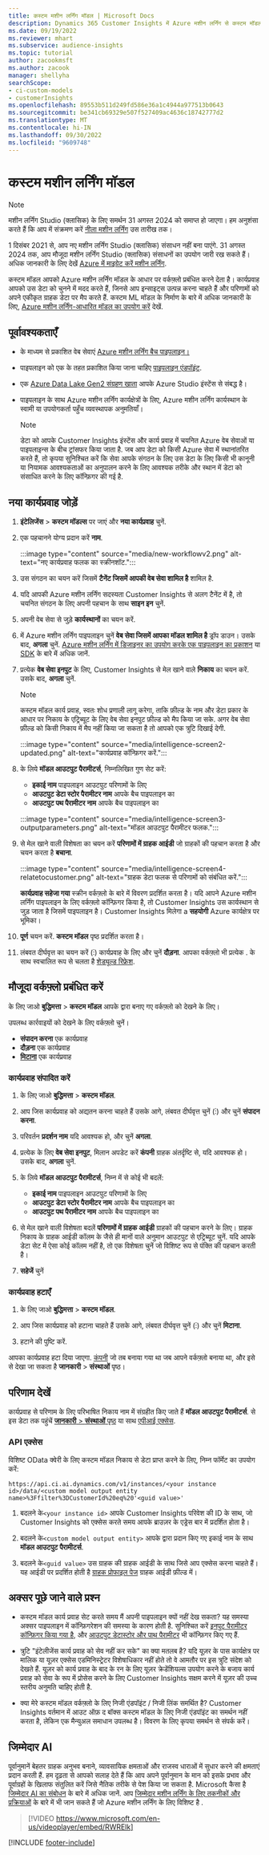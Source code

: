 ```yaml
---
title: कस्टम मशीन लर्निंग मॉडल | Microsoft Docs
description: Dynamics 365 Customer Insights में Azure मशीन लर्निंग से कस्टम मॉडल के साथ काम करें.
ms.date: 09/19/2022
ms.reviewer: mhart
ms.subservice: audience-insights
ms.topic: tutorial
author: zacookmsft
ms.author: zacook
manager: shellyha
searchScope:
- ci-custom-models
- customerInsights
ms.openlocfilehash: 89553b511d249fd586e36a1c4944a977513b0643
ms.sourcegitcommit: be341cb69329e507f527409ac4636c18742777d2
ms.translationtype: MT
ms.contentlocale: hi-IN
ms.lasthandoff: 09/30/2022
ms.locfileid: "9609748"
---
```

# <a name="custom-machine-learning-models"></a>कस्टम मशीन लर्निंग मॉडल

> [!NOTE]
> मशीन लर्निंग Studio (क्लासिक) के लिए समर्थन 31 अगस्त 2024 को समाप्त हो जाएगा। हम अनुशंसा करते हैं कि आप में संक्रमण करें [नीला मशीन लर्निंग](/azure/machine-learning/overview-what-is-azure-machine-learning) उस तारीख तक।
>
> 1 दिसंबर 2021 से, आप नए मशीन लर्निंग Studio (क्लासिक) संसाधन नहीं बना पाएंगे. 31 अगस्त 2024 तक, आप मौजूदा मशीन लर्निंग Studio (क्लासिक) संसाधनों का उपयोग जारी रख सकते हैं। अधिक जानकारी के लिए देखें [Azure में माइग्रेट करें मशीन लर्निंग](/azure/machine-learning/migrate-overview).

कस्टम मॉडल आपको Azure मशीन लर्निंग मॉडल के आधार पर वर्कफ़्लो प्रबंधित करने देता है। कार्यप्रवाह आपको उस डेटा को चुनने में मदद करते हैं, जिनसे आप इन्साइट्स उत्पन्न करना चाहते हैं और परिणामों को अपने एकीकृत ग्राहक डेटा पर मैप करते हैं. कस्टम ML मॉडल के निर्माण के बारे में अधिक जानकारी के लिए, [Azure मशीन लर्निंग-आधारित मॉडल का उपयोग करें](azure-machine-learning-experiments.md) देखें.

## <a name="prerequisites"></a>पूर्वावश्यकताएँ

- के माध्यम से प्रकाशित वेब सेवाएं [Azure मशीन लर्निंग बैच पाइपलाइन।](/azure/machine-learning/concept-ml-pipelines)
- पाइपलाइन को एक के तहत प्रकाशित किया जाना चाहिए [पाइपलाइन एंडपॉइंट](/azure/machine-learning/how-to-run-batch-predictions-designer#submit-a-pipeline-run).
- एक [Azure Data Lake Gen2 संग्रहण खाता](/azure/storage/blobs/data-lake-storage-quickstart-create-account) आपके Azure Studio इंस्टेंस से संबद्ध है।
- पाइपलाइन के साथ Azure मशीन लर्निंग कार्यक्षेत्रों के लिए, Azure मशीन लर्निंग कार्यस्थान के स्वामी या उपयोगकर्ता पहुँच व्यवस्थापक अनुमतियाँ।

  > [!NOTE]
  > डेटा को आपके Customer Insights इंस्टेंस और कार्य प्रवाह में चयनित Azure वेब सेवाओं या पाइपलाइन्स के बीच ट्रांसफर किया जाता है. जब आप डेटा को किसी Azure सेवा में स्थानांतरित करते हैं, तो कृपया सुनिश्चित करें कि सेवा आपके संगठन के लिए उस डेटा के लिए किसी भी कानूनी या नियामक आवश्यकताओं का अनुपालन करने के लिए आवश्यक तरीके और स्थान में डेटा को संसाधित करने के लिए कॉन्फ़िगर की गई है.

## <a name="add-a-new-workflow"></a>नया कार्यप्रवाह जोड़ें

1. **इंटेलिजेंस** > **कस्टम मॉडल्स** पर जाएं और **नया कार्यप्रवाह** चुनें.

1. एक पहचानने योग्य प्रदान करें **नाम**.

   :::image type="content" source="media/new-workflowv2.png" alt-text="नए कार्यप्रवाह फलक का स्क्रीनशॉट.":::

1. उस संगठन का चयन करें जिसमें **टैनेंट जिसमें आपकी वेब सेवा शामिल है** शामिल है.

1. यदि आपकी Azure मशीन लर्निंग सदस्यता Customer Insights से अलग टैनेंट में है, तो चयनित संगठन के लिए अपनी पहचान के साथ **साइन इन** चुनें.

1. अपनी वेब सेवा से जुड़े **कार्यस्थानों** का चयन करें.

1. में Azure मशीन लर्निंग पाइपलाइन चुनें **वेब सेवा जिसमें आपका मॉडल शामिल है** ड्रॉप डाउन। उसके बाद, **अगला** चुनें.
   [Azure मशीन लर्निंग में डिजाइनर का उपयोग करके एक पाइपलाइन का प्रकाशन](/azure/machine-learning/concept-ml-pipelines#building-pipelines-with-the-designer) या [SDK](/azure/machine-learning/concept-ml-pipelines#building-pipelines-with-the-python-sdk) के बारे में अधिक जानें.

1. प्रत्येक **वेब सेवा इनपुट** के लिए, Customer Insights से मेल खाने वाले **निकाय** का चयन करें. उसके बाद, **अगला** चुनें.
   > [!NOTE]
   > कस्टम मॉडल कार्य प्रवाह, स्वतः शोध प्रणाली लागू करेगा, ताकि फ़ील्ड के नाम और डेटा प्रकार के आधार पर निकाय के एट्रिब्यूट के लिए वेब सेवा इनपुट फ़ील्ड को मैप किया जा सके. अगर वेब सेवा फ़ील्ड को किसी निकाय में मैप नहीं किया जा सकता है तो आपको एक त्रुटि दिखाई देगी.

   :::image type="content" source="media/intelligence-screen2-updated.png" alt-text="कार्यप्रवाह कॉन्फ़िगर करें.":::

1. के लिये **मॉडल आउटपुट पैरामीटर्स**, निम्नलिखित गुण सेट करें:
   - **इकाई नाम** पाइपलाइन आउटपुट परिणामों के लिए
   - **आउटपुट डेटा स्टोर पैरामीटर नाम** आपके बैच पाइपलाइन का
   - **आउटपुट पथ पैरामीटर नाम** आपके बैच पाइपलाइन का

   :::image type="content" source="media/intelligence-screen3-outputparameters.png" alt-text="मॉडल आउटपुट पैरामीटर फलक.":::

1. से मेल खाने वाली विशेषता का चयन करें **परिणामों में ग्राहक आईडी** जो ग्राहकों की पहचान करता है और चयन करता है **बचाना**.

   :::image type="content" source="media/intelligence-screen4-relatetocustomer.png" alt-text="ग्राहक डेटा फलक से परिणामों को संबंधित करें.":::

   **कार्यप्रवाह सहेजा गया** स्क्रीन वर्कफ़्लो के बारे में विवरण प्रदर्शित करता है। यदि आपने Azure मशीन लर्निंग पाइपलाइन के लिए वर्कफ़्लो कॉन्फ़िगर किया है, तो Customer Insights उस कार्यस्थान से जुड़ जाता है जिसमें पाइपलाइन है। Customer Insights मिलेगा a **सहयोगी** Azure कार्यक्षेत्र पर भूमिका।

1. **पूर्ण** चयन करें. **कस्टम मॉडल** पृष्ठ प्रदर्शित करता है।

1. लंबवत दीर्घवृत्त का चयन करें (&vellip;) कार्यप्रवाह के लिए और चुनें **दौड़ना**. आपका वर्कफ़्लो भी प्रत्येक . के साथ स्वचालित रूप से चलता है [शेड्यूल्ड रिफ्रेश](schedule-refresh.md).

## <a name="manage-an-existing-workflow"></a>मौजूदा वर्कफ़्लो प्रबंधित करें

के लिए जाओ **बुद्धिमत्ता** > **कस्टम मॉडल** आपके द्वारा बनाए गए वर्कफ़्लो को देखने के लिए।

उपलब्ध कार्रवाइयों को देखने के लिए वर्कफ़्लो चुनें।

- **संपादन करना** एक कार्यप्रवाह
- **दौड़ना** एक कार्यप्रवाह
- [**मिटाना**](#delete-a-workflow) एक कार्यप्रवाह

### <a name="edit-a-workflow"></a>कार्यप्रवाह संपादित करें

1. के लिए जाओ **बुद्धिमत्ता** > **कस्टम मॉडल**.

1. आप जिस कार्यप्रवाह को अद्यतन करना चाहते हैं उसके आगे, लंबवत दीर्घवृत्त चुनें (&vellip;) और चुनें **संपादन करना**.

1. परिवर्तन **प्रदर्शन नाम** यदि आवश्यक हो, और चुनें **अगला**.

1. प्रत्येक के लिए **वेब सेवा इनपुट**, मिलान अपडेट करें **कंपनी** ग्राहक अंतर्दृष्टि से, यदि आवश्यक हो। उसके बाद, **अगला** चुनें.

1. के लिये **मॉडल आउटपुट पैरामीटर्स**, निम्न में से कोई भी बदलें:
   - **इकाई नाम** पाइपलाइन आउटपुट परिणामों के लिए
   - **आउटपुट डेटा स्टोर पैरामीटर नाम** आपके बैच पाइपलाइन का
   - **आउटपुट पथ पैरामीटर नाम** आपके बैच पाइपलाइन का

1. से मेल खाने वाली विशेषता बदलें **परिणामों में ग्राहक आईडी** ग्राहकों की पहचान करने के लिए। ग्राहक निकाय के ग्राहक आईडी कॉलम के जैसे ही मानों वाले अनुमान आउटपुट से एट्रिब्यूट चुनें. यदि आपके डेटा सेट में ऐसा कोई कॉलम नहीं है, तो एक विशेषता चुनें जो विशिष्ट रूप से पंक्ति की पहचान करती है।

1. **सहेजें** चुनें

### <a name="delete-a-workflow"></a>कार्यप्रवाह हटाएँ

1. के लिए जाओ **बुद्धिमत्ता** > **कस्टम मॉडल**.

1. आप जिस कार्यप्रवाह को हटाना चाहते हैं उसके आगे, लंबवत दीर्घवृत्त चुनें (&vellip;) और चुनें **मिटाना**.

1. हटाने की पुष्टि करें.

आपका कार्यप्रवाह हटा दिया जाएगा. [कंपनी](entities.md) जो तब बनाया गया था जब आपने वर्कफ़्लो बनाया था, और इसे से देखा जा सकता है **जानकारी** > **संस्थाओं** पृष्ठ।

## <a name="view-the-results"></a>परिणाम देखें

कार्यप्रवाह से परिणाम के लिए परिभाषित निकाय नाम में संग्रहीत किए जाते हैं **मॉडल आउटपुट पैरामीटर्स**. से इस डेटा तक पहुंचें [**जानकारी** > **संस्थाओं** पृष्ठ](entities.md) या साथ [एपीआई एक्सेस](apis.md).

### <a name="api-access"></a>API एक्सेस

विशिष्ट OData क्वेरी के लिए कस्टम मॉडल निकाय से डेटा प्राप्त करने के लिए, निम्न फॉर्मेट का उपयोग करें:

`https://api.ci.ai.dynamics.com/v1/instances/<your instance id>/data/<custom model output entity name>%3Ffilter%3DCustomerId%20eq%20'<guid value>'`

1. बदलने के`<your instance id>` आपके Customer Insights परिवेश की ID के साथ, जो Customer Insights को एक्सेस करते समय आपके ब्राउज़र के एड्रेस बार में प्रदर्शित होता है।

1. बदलने के`<custom model output entity>` आपके द्वारा प्रदान किए गए इकाई नाम के साथ **मॉडल आउटपुट पैरामीटर्स**.

1. बदलने के`<guid value>` उस ग्राहक की ग्राहक आईडी के साथ जिसे आप एक्सेस करना चाहते हैं। यह आईडी पर प्रदर्शित होती है [ग्राहक प्रोफाइल पेज](customer-profiles.md) ग्राहक आईडी फ़ील्ड में।

## <a name="frequently-asked-questions"></a>अक्सर पूछे जाने वाले प्रश्न

- कस्टम मॉडल कार्य प्रवाह सेट करते समय मैं अपनी पाइपलाइन क्यों नहीं देख सकता?
  यह समस्या अक्सर पाइपलाइन में कॉन्फ़िगरेशन की समस्या के कारण होती है. सुनिश्चित करें [इनपुट पैरामीटर कॉन्फ़िगर किया गया है](azure-machine-learning-experiments.md#dataset-configuration), और [आउटपुट डेटास्टोर और पाथ पैरामीटर](azure-machine-learning-experiments.md#import-pipeline-data-into-customer-insights) भी कॉन्फ़िगर किए गए हैं.

- त्रुटि "इंटेलीजेंस कार्य प्रवाह को सेव नहीं कर सके" का क्या मतलब है? 
  यदि यूज़र के पास कार्यक्षेत्र पर मालिक या यूज़र एक्सेस एडमिनिस्ट्रेटर विशेषाधिकार नहीं होते तो वे आमतौर पर इस त्रुटि संदेश को देखते हैं. यूज़र को कार्य प्रवाह के बाद के रन के लिए यूज़र क्रेडेंशियल्स उपयोग करने के बजाय कार्य प्रवाह को सेवा के रूप में प्रोसेस करने के लिए Customer Insights सक्षम करने में यूज़र की उच्च स्तरीय अनुमति चाहिए होती है.

- क्या मेरे कस्टम मॉडल वर्कफ़्लो के लिए निजी एंडपॉइंट / निजी लिंक समर्थित है?
  Customer Insights वर्तमान में आउट ऑफ़ द बॉक्स कस्टम मॉडल के लिए निजी एंडपॉइंट का समर्थन नहीं करता है, लेकिन एक मैन्युअल समाधान उपलब्ध है। विवरण के लिए कृपया समर्थन से संपर्क करें।

## <a name="responsible-ai"></a>जिम्मेदार AI

पूर्वानुमानें बेहतर ग्राहक अनुभव बनाने, व्यावसायिक क्षमताओं और राजस्व धाराओं में सुधार करने की क्षमताएं प्रदान करती हैं. हम दृढ़ता से आपको सलाह देते हैं कि आप अपने पूर्वानुमान के मान को इसके प्रभाव और पूर्वाग्रहों के खिलाफ संतुलित करें जिसे नैतिक तरीके से पेश किया जा सकता है. Microsoft कैसा है [जिम्मेदार AI का संबोधन](https://www.microsoft.com/ai/responsible-ai?activetab=pivot1%3aprimaryr6) के बारे में अधिक जानें. आप [जिम्मेदार मशीन लर्निंग के लिए तकनीकों और प्रक्रियाओं](/azure/machine-learning/concept-responsible-ml) के बारे में भी जान सकते हैं जो Azure मशीन लर्निंग के लिए विशिष्ट है .

> [!VIDEO https://www.microsoft.com/en-us/videoplayer/embed/RWRElk]

[!INCLUDE [footer-include](includes/footer-banner.md)]

